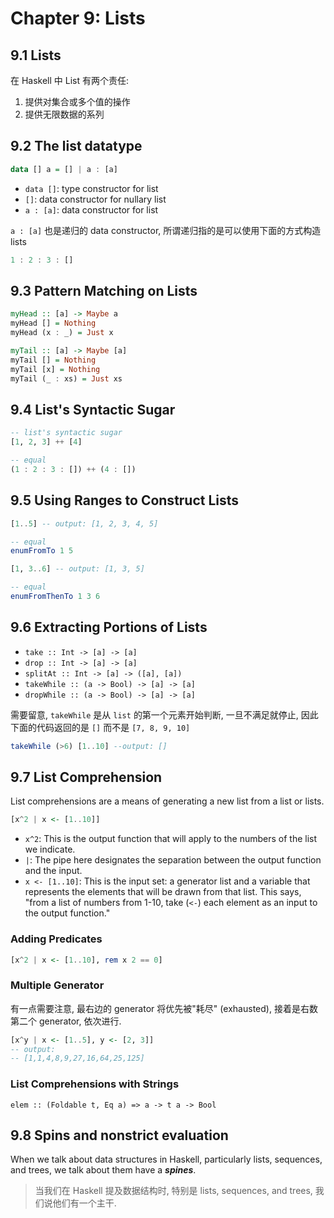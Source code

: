 # Chapter 9: Lists

## 9.1 Lists

在 Haskell 中 List 有两个责任:

1. 提供对集合或多个值的操作
2. 提供无限数据的系列

## 9.2 The list datatype

```haskell
data [] a = [] | a : [a]
```

- `data []`: type constructor for list
- `[]`: data constructor for nullary list
- `a : [a]`: data constructor for list

`a : [a]` 也是递归的 data constructor, 所谓递归指的是可以使用下面的方式构造 lists

```haskell
1 : 2 : 3 : []
```

## 9.3 Pattern Matching on Lists

```haskell
myHead :: [a] -> Maybe a
myHead [] = Nothing
myHead (x : _) = Just x

myTail :: [a] -> Maybe [a]
myTail [] = Nothing
myTail [x] = Nothing
myTail (_ : xs) = Just xs
```

## 9.4 List's Syntactic Sugar

```haskell
-- list's syntactic sugar
[1, 2, 3] ++ [4]

-- equal
(1 : 2 : 3 : []) ++ (4 : [])
```

## 9.5 Using Ranges to Construct Lists

```haskell
[1..5] -- output: [1, 2, 3, 4, 5]

-- equal
enumFromTo 1 5

[1, 3..6] -- output: [1, 3, 5]

-- equal
enumFromThenTo 1 3 6
```

## 9.6 Extracting Portions of Lists

- `take :: Int -> [a] -> [a]`
- `drop :: Int -> [a] -> [a]`
- `splitAt :: Int -> [a] -> ([a], [a])`
- `takeWhile :: (a -> Bool) -> [a] -> [a]`
- `dropWhile :: (a -> Bool) -> [a] -> [a]`

需要留意, `takeWhile` 是从 `list` 的第一个元素开始判断, 一旦不满足就停止, 因此下面的代码返回的是 `[]` 而不是 `[7, 8, 9, 10]`

```haskell
takeWhile (>6) [1..10] --output: []
```

## 9.7 List Comprehension

List comprehensions are a means of generating a new list from a list or lists.

```haskell
[x^2 | x <- [1..10]]
```

- `x^2`: This is the output function that will apply to the numbers of the list we indicate.
- `|`: The pipe here designates the separation between the output function and the input.
- `x <- [1..10]`: This is the input set: a generator list and a variable that represents the elements that will be drawn from that list. This says, "from a list of numbers from 1-10, take (`<-`) each element as an input to the output function."

### Adding Predicates

```haskell
[x^2 | x <- [1..10], rem x 2 == 0]
```

### Multiple Generator

有一点需要注意, 最右边的 generator 将优先被"耗尽" (exhausted), 接着是右数第二个 generator, 依次进行.

```haskell
[x^y | x <- [1..5], y <- [2, 3]]
-- output:
-- [1,1,4,8,9,27,16,64,25,125]
```

### List Comprehensions with Strings

`elem :: (Foldable t, Eq a) => a -> t a -> Bool`

## 9.8 Spins and nonstrict evaluation

When we talk about data structures in Haskell, particularly lists, sequences, and trees, we talk about them have a ***spines***.

> 当我们在 Haskell 提及数据结构时, 特别是 lists, sequences, and trees, 我们说他们有一个主干.
